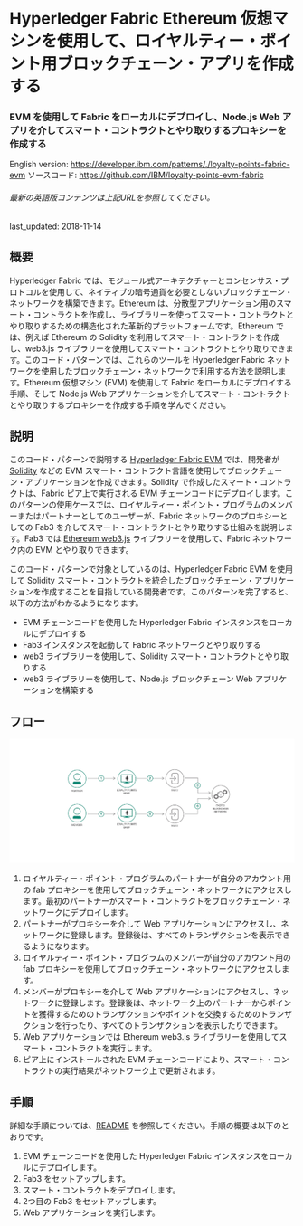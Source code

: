 # Hyperledger Fabric Ethereum 仮想マシンを使用して、ロイヤルティー・ポイント用ブロックチェーン・アプリを作成する

### EVM を使用して Fabric をローカルにデプロイし、Node.js Web アプリを介してスマート・コントラクトとやり取りするプロキシーを作成する

English version: https://developer.ibm.com/patterns/./loyalty-points-fabric-evm
  ソースコード: https://github.com/IBM/loyalty-points-evm-fabric

###### 最新の英語版コンテンツは上記URLを参照してください。
last_updated:	2018-11-14

 
## 概要

Hyperledger Fabric では、モジュール式アーキテクチャーとコンセンサス・プロトコルを使用して、ネイティブの暗号通貨を必要としないブロックチェーン・ネットワークを構築できます。Ethereum は、分散型アプリケーション用のスマート・コントラクトを作成し、ライブラリーを使ってスマート・コントラクトとやり取りするための構造化された革新的プラットフォームです。Ethereum では、例えば Ethereum の Solidity を利用してスマート・コントラクトを作成し、web3.js ライブラリーを使用してスマート・コントラクトとやり取りできます。このコード・パターンでは、これらのツールを Hyperledger Fabric ネットワークを使用したブロックチェーン・ネットワークで利用する方法を説明します。Ethereum 仮想マシン (EVM) を使用して Fabric をローカルにデプロイする手順、そして Node.js Web アプリケーションを介してスマート・コントラクトとやり取りするプロキシーを作成する手順を学んでください。

## 説明

このコード・パターンで説明する [Hyperledger Fabric EVM](https://github.com/hyperledger/fabric-chaincode-evm) では、開発者が [Solidity](https://solidity.readthedocs.io/en/v0.4.25/) などの EVM スマート・コントラクト言語を使用してブロックチェーン・アプリケーションを作成できます。Solidity で作成したスマート・コントラクトは、Fabric ピア上で実行される EVM チェーンコードにデプロイします。このパターンの使用ケースでは、ロイヤルティー・ポイント・プログラムのメンバーまたはパートナーとしてのユーザーが、Fabric ネットワークのプロキシーとしての Fab3 を介してスマート・コントラクトとやり取りする仕組みを説明します。Fab3 では [Ethereum web3.js](https://web3js.readthedocs.io/en/v1.2.1/) ライブラリーを使用して、Fabric ネットワーク内の EVM とやり取りできます。

このコード・パターンで対象としているのは、Hyperledger Fabric EVM を使用して Solidity スマート・コントラクトを統合したブロックチェーン・アプリケーションを作成することを目指している開発者です。このパターンを完了すると、以下の方法がわかるようになります。

* EVM チェーンコードを使用した Hyperledger Fabric インスタンスをローカルにデプロイする
* Fab3 インスタンスを起動して Fabric ネットワークとやり取りする
* web3 ライブラリーを使用して、Solidity スマート・コントラクトとやり取りする
* web3 ライブラリーを使用して、Node.js ブロックチェーン Web アプリケーションを構築する

## フロー

![フロー](./images/flow-1153-v3.png)

1. ロイヤルティー・ポイント・プログラムのパートナーが自分のアカウント用の fab プロキシーを使用してブロックチェーン・ネットワークにアクセスします。最初のパートナーがスマート・コントラクトをブロックチェーン・ネットワークにデプロイします。
1. パートナーがプロキシーを介して Web アプリケーションにアクセスし、ネットワークに登録します。登録後は、すべてのトランザクションを表示できるようになります。
1. ロイヤルティー・ポイント・プログラムのメンバーが自分のアカウント用の fab プロキシーを使用してブロックチェーン・ネットワークにアクセスします。
1. メンバーがプロキシーを介して Web アプリケーションにアクセスし、ネットワークに登録します。登録後は、ネットワーク上のパートナーからポイントを獲得するためのトランザクションやポイントを交換するためのトランザクションを行ったり、すべてのトランザクションを表示したりできます。
1. Web アプリケーションでは Ethereum web3.js ライブラリーを使用してスマート・コントラクトを実行します。
1. ピア上にインストールされた EVM チェーンコードにより、スマート・コントラクトの実行結果がネットワーク上で更新されます。

## 手順

詳細な手順については、[README](https://github.com/IBM/loyalty-points-evm-fabric/blob/master/README.md) を参照してください。手順の概要は以下のとおりです。

1. EVM チェーンコードを使用した Hyperledger Fabric インスタンスをローカルにデプロイします。
1. Fab3 をセットアップします。
1. スマート・コントラクトをデプロイします。
1. 2つ目の Fab3 をセットアップします。
1. Web アプリケーションを実行します。
